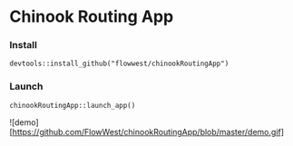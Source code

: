 # Chinook Routing App

### Install 

```{r}
devtools::install_github("flowwest/chinookRoutingApp")
```

### Launch 

```{r}
chinookRoutingApp::launch_app()
```


![demo][https://github.com/FlowWest/chinookRoutingApp/blob/master/demo.gif]

